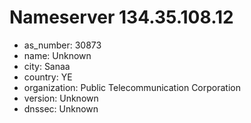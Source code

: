 # Nameserver 134.35.108.12

* as_number: 30873
* name: Unknown
* city: Sanaa
* country: YE
* organization: Public Telecommunication Corporation
* version: Unknown
* dnssec: Unknown
